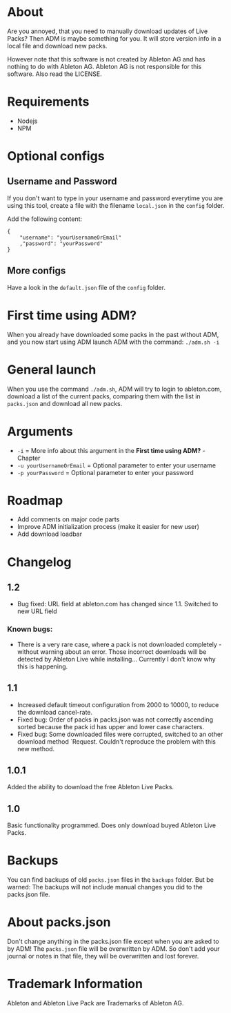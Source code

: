 # About
Are you annoyed, that you need to manually download updates of Live Packs? Then ADM is maybe something for you. It will store version info in a local file and download new packs.

However note that this software is not created by Ableton AG and has nothing to do with Ableton AG. Ableton AG is not responsible for this software. Also read the LICENSE.

# Requirements
- Nodejs
- NPM

# Optional configs
## Username and Password
If you don't want to type in your username and password everytime you are using this tool, create a file with the filename `local.json` in the `config` folder.

Add the following content:

	{
		"username": "yourUsernameOrEmail"
		,"password": "yourPassword"
	}

## More configs
Have a look in the `default.json` file of the `config` folder.

# First time using ADM?
When you already have downloaded some packs in the past without ADM, and you now start using ADM launch ADM with the command: `./adm.sh -i`

# General launch
When you use the command `./adm.sh`, ADM will try to login to ableton.com, download a list of the current packs, comparing them with the list in `packs.json` and download all new packs.

# Arguments
- `-i` = More info about this argument in the **First time using ADM?** - Chapter
- `-u yourUsernameOrEmail` = Optional parameter to enter your username
- `-p yourPassword` = Optional parameter to enter your password

# Roadmap
- Add comments on major code parts
- Improve ADM initialization process (make it easier for new user)
- Add download loadbar

# Changelog
## 1.2
- Bug fixed: URL field at ableton.com has changed since 1.1. Switched to new URL field

### Known bugs:
- There is a very rare case, where a pack is not downloaded completely - without warning about an error. Those incorrect downloads will be detected by Ableton Live while installing... Currently I don't know why this is happening.

## 1.1
- Increased default timeout configuration from 2000 to 10000, to reduce the download cancel-rate.
- Fixed bug: Order of packs in packs.json was not correctly ascending sorted because the pack id has upper and lower case characters.
- Fixed bug: Some downloaded files were corrupted, switched to an other download method `Request. Couldn't reproduce the problem with this new method.

## 1.0.1
Added the ability to download the free Ableton Live Packs.

## 1.0
Basic functionality programmed. Does only download buyed Ableton Live Packs.

# Backups
You can find backups of old `packs.json` files in the `backups` folder. But be warned: The backups will not include manual changes you did to the packs.json file.

# About packs.json
Don't change anything in the packs.json file except when you are asked to by ADM! The `packs.json` file will be overwritten by ADM. So don't add your journal or notes in that file, they will be overwritten and lost forever.

# Trademark Information
Ableton and Ableton Live Pack are Trademarks of Ableton AG.
